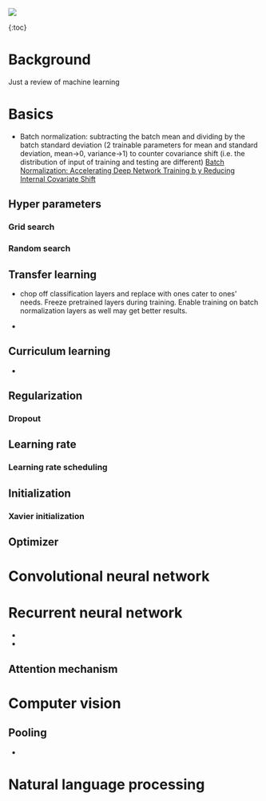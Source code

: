 ![](https://photo.settour.com.tw/900x600/https%3A%2F%2Fs2.settour.com.tw%2Fss_img%2FGFG%2F0000%2F0002%2F55%2Fori_9681881.jpg)

{:toc}

# Background

Just a review of machine learning

# Basics
- Batch normalization:  subtracting the batch mean and dividing by the batch standard deviation (2 trainable parameters for mean and standard deviation, mean->0, variance->1) to counter covariance shift (i.e. the distribution of input of training and testing are different) [Batch Normalization: Accelerating Deep Network Training b y Reducing Internal Covariate Shift]( https://arxiv.org/pdf/1502.03167v3.pdf ) 

## Hyper parameters

### Grid search

### Random search



## Transfer learning

- chop off classification layers and replace with ones cater to ones' needs. Freeze pretrained layers during training. Enable training on batch normalization layers as well may get better results.

- 

## Curriculum learning

- 
## Regularization
### Dropout

## Learning rate

### Learning rate scheduling

## Initialization

### Xavier initialization

## Optimizer



# Convolutional neural network



# Recurrent neural network

- 
- 
## Attention mechanism




# Computer vision

## Pooling
- 

# Natural language processing

